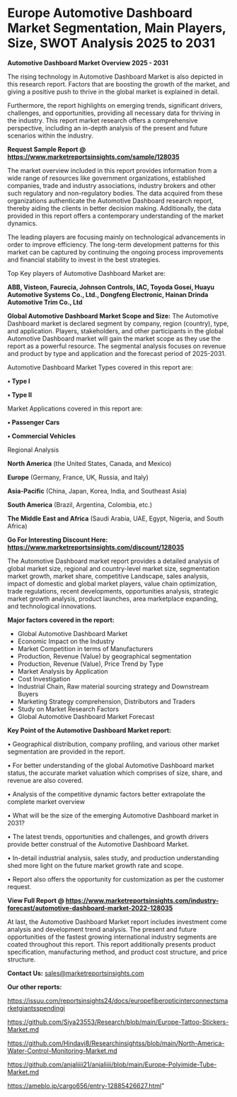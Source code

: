 # Europe Automotive Dashboard Market Segmentation, Main Players, Size, SWOT Analysis 2025 to 2031

<Strong> Automotive Dashboard Market Overview 2025 - 2031</strong>

The rising technology in Automotive Dashboard Market is also depicted in this research report. Factors that are boosting the growth of the market, and giving a positive push to thrive in the global market is explained in detail.

Furthermore, the report highlights on emerging trends, significant drivers, challenges, and opportunities, providing all necessary data for thriving in the industry. This report market research offers a comprehensive perspective, including an in-depth analysis of the present and future scenarios within the industry.

<strong>Request Sample Report @ <a href=https://www.marketreportsinsights.com/sample/128035>https://www.marketreportsinsights.com/sample/128035</a></strong>

The market overview included in this report provides information from a wide range of resources like government organizations, established companies, trade and industry associations, industry brokers and other such regulatory and non-regulatory bodies. The data acquired from these organizations authenticate the Automotive Dashboard research report, thereby aiding the clients in better decision making. Additionally, the data provided in this report offers a contemporary understanding of the market dynamics.

The leading players are focusing mainly on technological advancements in order to improve efficiency. The long-term development patterns for this market can be captured by continuing the ongoing process improvements and financial stability to invest in the best strategies.

Top Key players of Automotive Dashboard Market are:

<strong>ABB, Visteon, Faurecia, Johnson Controls, IAC, Toyoda Gosei, Huayu Automotive Systems Co., Ltd., Dongfeng Electronic, Hainan Drinda Automotive Trim Co., Ltd</strong>

<strong><b>Global Automotive Dashboard Market Scope and Size:</b></strong>
The Automotive Dashboard market is declared segment by company, region (country), type, and application. Players, stakeholders, and other participants in the global Automotive Dashboard market will gain the market scope as they use the report as a powerful resource. The segmental analysis focuses on revenue and product by type and application and the forecast period of 2025-2031.

Automotive Dashboard Market Types covered in this report are:

<strong>• Type I

• Type II</strong>

Market Applications covered in this report are:

<strong>• Passenger Cars

• Commercial Vehicles</strong> 

Regional Analysis

<strong>North America</strong> (the United States, Canada, and Mexico)

<strong>Europe</strong> (Germany, France, UK, Russia, and Italy)

<strong>Asia-Pacific</strong> (China, Japan, Korea, India, and Southeast Asia)

<strong>South America</strong> (Brazil, Argentina, Colombia, etc.)

<strong>The Middle East and Africa</strong> (Saudi Arabia, UAE, Egypt, Nigeria, and South Africa)

<strong>Go For Interesting Discount Here: <a href=https://www.marketreportsinsights.com/discount/128035>https://www.marketreportsinsights.com/discount/128035</a></strong>

The Automotive Dashboard market report provides a detailed analysis of global market size, regional and country-level market size, segmentation market growth, market share, competitive Landscape, sales analysis, impact of domestic and global market players, value chain optimization, trade regulations, recent developments, opportunities analysis, strategic market growth analysis, product launches, area marketplace expanding, and technological innovations.

<strong><b>Major factors covered in the report:</b></strong>
<ul>
  <li>Global Automotive Dashboard Market </li>
  <li>Economic Impact on the Industry</li>
  <li>Market Competition in terms of Manufacturers</li>
  <li>Production, Revenue (Value) by geographical segmentation</li>
  <li>Production, Revenue (Value), Price Trend by Type</li>
  <li>Market Analysis by Application</li>
  <li>Cost Investigation</li>
  <li>Industrial Chain, Raw material sourcing strategy and Downstream Buyers</li>
  <li>Marketing Strategy comprehension, Distributors and Traders</li>
  <li>Study on Market Research Factors</li>
  <li>Global Automotive Dashboard Market Forecast</li>
</ul>

<strong><b>Key Point of the Automotive Dashboard Market report:</b></strong>

• Geographical distribution, company profiling, and various other market segmentation are provided in the report.

• For better understanding of the global Automotive Dashboard market status, the accurate market valuation which comprises of size, share, and revenue are also covered.

• Analysis of the competitive dynamic factors better extrapolate the complete market overview

• What will be the size of the emerging Automotive Dashboard market in 2031?

• The latest trends, opportunities and challenges, and growth drivers provide better construal of the Automotive Dashboard Market.

• In-detail industrial analysis, sales study, and production understanding shed more light on the future market growth rate and scope.

• Report also offers the opportunity for customization as per the customer request.

<strong><b>View Full Report @ <a href=https://www.marketreportsinsights.com/industry-forecast/automotive-dashboard-market-2022-128035>https://www.marketreportsinsights.com/industry-forecast/automotive-dashboard-market-2022-128035</a></b></strong>


At last, the Automotive Dashboard Market report includes investment come analysis and development trend analysis. The present and future opportunities of the fastest growing international industry segments are coated throughout this report. This report additionally presents product specification, manufacturing method, and product cost structure, and price structure.

<strong>Contact Us:</strong>
sales@marketreportsinsights.com

<strong>Our other reports:</strong>

<a href=https://issuu.com/reportsinsights24/docs/europefiberopticinterconnectsmarketgiantsspendingi>https://issuu.com/reportsinsights24/docs/europefiberopticinterconnectsmarketgiantsspendingi</a>

<a href=https://github.com/Siya23553/Research/blob/main/Europe-Tattoo-Stickers-Market.md>https://github.com/Siya23553/Research/blob/main/Europe-Tattoo-Stickers-Market.md</a>

<a href=https://github.com/Hindavi8/Researchinsightss/blob/main/North-America-Water-Control-Monitoring-Market.md>https://github.com/Hindavi8/Researchinsightss/blob/main/North-America-Water-Control-Monitoring-Market.md</a>

<a href=https://github.com/anjaliiii21/anjaliiii/blob/main/Europe-Polyimide-Tube-Market.md>https://github.com/anjaliiii21/anjaliiii/blob/main/Europe-Polyimide-Tube-Market.md</a>

<a href=https://ameblo.jp/cargo656/entry-12885426627.html>https://ameblo.jp/cargo656/entry-12885426627.html</a>"
